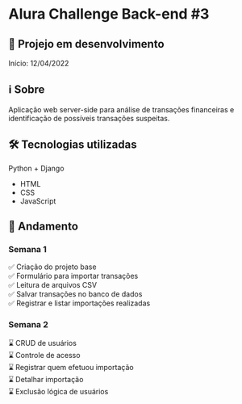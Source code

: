 # Alura Challenge Back-end #3

## 🚧 Projejo em desenvolvimento
Início: 12/04/2022

## ℹ Sobre
Aplicação web server-side para análise de transações financeiras e identificação de possíveis transações suspeitas.

## 🛠 Tecnologias utilizadas
Python + Django  
- HTML
- CSS
- JavaScript

## 📅 Andamento

### Semana 1
✅ Criação do projeto base  
✅ Formulário para importar transações  
✅ Leitura de arquivos CSV  
✅ Salvar transações no banco de dados  
✅ Registrar e listar importações realizadas

### Semana 2
⌛ CRUD de usuários  
⌛ Controle de acesso  
⌛ Registrar quem efetuou importação  
⌛ Detalhar importação  
⌛ Exclusão lógica de usuários
